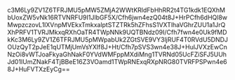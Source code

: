 c3M6Ly9ZV1Z6TFRJMU5pMW5ZMjA2WWtKRldFbHhRR2t4TG1kdk1EQXhMbUoxZW5vNk16RTVNRFU9I1JlbGF5X/Cfh6jwn4ezQ04t8J+HrPCfh6dHQl8wMwpzczovL1lXVnpMVEkxTmkxalptSTZTRk5hZFhsS1VXTlhaVGhrZUU1a1JrQXhPRFV1TVRJMkxqRXhOaTR4TWpNNk9UQTBNdz09I/Cfh7fwn4e0Uk9fMDkKc3M6Ly9ZV1Z6TFRJMU5pMWpabUk2ZGtSVE9VY3ljRUF4T0RVdU5DNDJOUzQyT2pJeE1qUTMjUmVsYXlf8J+Ht/Cfh7pSVS3wn4e38J+HulJVXzEwCnNzOi8vWTJoaFkyaGhNakF0YVdWMFppMXdiMng1TVRNd05UcFZiSFJ5UUhJd01IUmZNakF4TjBBeE16Z3VOamd1TWpRNExqRXpNRG80TVRFPSPwn4e68J+HuFVTXzEyCg==